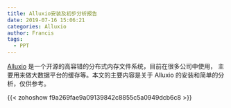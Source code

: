 ```yaml
---
title: Alluxio安装及初步分析报告
date: 2019-07-16 15:06:21
categories: Alluxio
author: Francis
tags:
  - PPT
---
```


[Alluxio](https://www.alluxio.io)
是一个开源的高容错的分布式内存文件系统，目前在很多公司中使用，
主要用来做大数据平台的缓存等。本文的主要内容是关于 Alluxio 的安装和简单的分析，仅供参考。

{{< zohoshow f9a269fae9a09139842c8855c5a0949dcb6c8 >}}